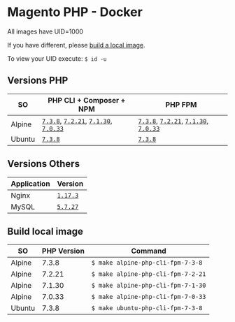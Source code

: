 # Magento PHP - Docker

All images have UID=1000

If you have different, please [build a local image](#build-local-image).

To view your UID execute: `$ id -u`

## Versions PHP

| SO | PHP CLI + Composer + NPM | PHP FPM |
|---|---|---|
| Alpine | [`7.3.8`](alpine/7.3.8/cli), [`7.2.21`](alpine/7.2.21/cli), [`7.1.30`](alpine/7.1.30/cli), [`7.0.33`](alpine/7.0.33/cli) | [`7.3.8`](alpine/7.3.8/fpm), [`7.2.21`](alpine/7.2.21/fpm), [`7.1.30`](alpine/7.1.30/fpm), [`7.0.33`](alpine/7.0.33/fpm) |
| Ubuntu | [`7.3.8`](ubuntu/7.3.8/cli) | [`7.3.8`](ubuntu/7.3.8/fpm) |

## Versions Others

| Application | Version |
|---|---|
| Nginx | [`1.17.3`](https://hub.docker.com/_/nginx) |
| MySQL | [`5.7.27`](https://hub.docker.com/_/mysql) |

## Build local image

| SO | PHP Version | Command |
|---|---|---|
| Alpine | 7.3.8 | `$ make alpine-php-cli-fpm-7-3-8` |
| Alpine | 7.2.21 | `$ make alpine-php-cli-fpm-7-2-21` |
| Alpine | 7.1.30 | `$ make alpine-php-cli-fpm-7-1-30` |
| Alpine | 7.0.33 | `$ make alpine-php-cli-fpm-7-0-33` |
| Ubuntu | 7.3.8 | `$ make ubuntu-php-cli-fpm-7-3-8` |